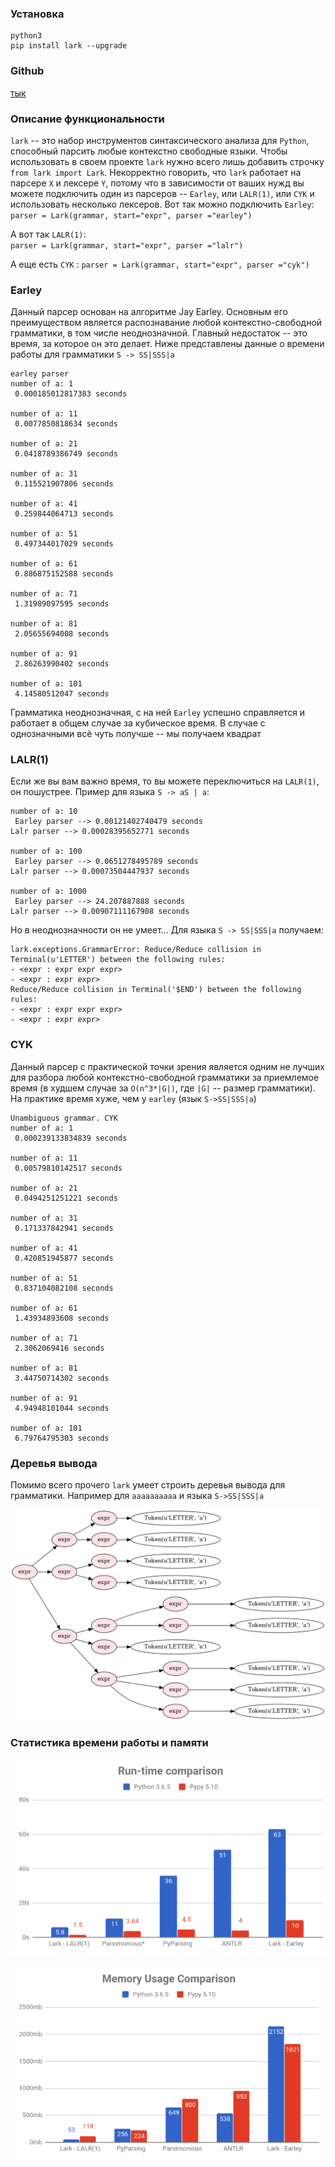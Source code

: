 ### Установка
```
python3
pip install lark --upgrade
```
### Github
[тык](https://github.com/lark-parser/lark)
### Описание функциональности
`lark` -- это набор инструментов синтаксического анализа для `Python`, способный парсить любые контекстно свободные языки.
 Чтобы использовать в своем проекте `lark` нужно всего лишь добавить строчку `from lark import Lark`.
Некорректно говорить, что `lark` работает на парсере `X` и лексере `Y`, потому что в зависимости
от ваших нужд вы можете подключить один из парсеров -- `Earley`, или `LALR(1)`, или `CYK` и использовать несколько лексеров.
Вот так можно подключить `Earley`:  
``
parser = Lark(grammar, start="expr", parser ="earley")
``   

А вот так `LALR(1)`:  
``
parser = Lark(grammar, start="expr", parser ="lalr")
``   

А еще есть `CYK` :
``
parser = Lark(grammar, start="expr", parser ="cyk")
``
### Earley
Данный парсер основан на алгоритме Jay Earley. Основным его преимуществом является распознавание любой контекстно-свободной грамматики, в том числе неоднозначной.
Главный недостаток -- это время, за которое он это делает. Ниже представлены данные о времени работы для грамматики `S -> SS|SSS|a`
```
earley parser
number of a: 1 
 0.000185012817383 seconds
 
number of a: 11 
 0.0077850818634 seconds
 
number of a: 21 
 0.0418789386749 seconds
 
number of a: 31 
 0.115521907806 seconds
 
number of a: 41 
 0.259844064713 seconds
 
number of a: 51 
 0.497344017029 seconds
 
number of a: 61 
 0.886875152588 seconds
 
number of a: 71 
 1.31989097595 seconds
 
number of a: 81 
 2.05655694008 seconds
 
number of a: 91 
 2.86263990402 seconds
 
number of a: 101 
 4.14580512047 seconds
```
Грамматика неоднозначная, с на ней `Earley` успешно справляется и работает в общем случае за кубическое время. В случае с однозначными всё чуть получше -- мы получаем квадрат

### LALR(1)
Если же вы вам важно время, то вы можете переключиться на  `LALR(1)`, он пошустрее. Пример для языка `S -> aS | a`:

```
number of a: 10 
 Earley parser --> 0.00121402740479 seconds 
Lalr parser --> 0.00028395652771 seconds
 
number of a: 100 
 Earley parser --> 0.0651278495789 seconds 
Lalr parser --> 0.00073504447937 seconds
 
number of a: 1000 
 Earley parser --> 24.207887888 seconds 
Lalr parser --> 0.00907111167908 seconds
```

Но в неоднозначности он не умеет... Для языка `S -> SS|SSS|a` получаем:

```
lark.exceptions.GrammarError: Reduce/Reduce collision in Terminal(u'LETTER') between the following rules:
- <expr : expr expr expr>
- <expr : expr expr>
Reduce/Reduce collision in Terminal('$END') between the following rules:
- <expr : expr expr expr>
- <expr : expr expr>
```

### CYK 
Данный парсер с практической точки зрения является одним не лучших для разбора любой контекстно-свободной грамматики
за приемлемое время (в худшем случае за `O(n^3*|G|)`, где `|G|` -- размер грамматики). На практике время хуже, чем у `earley` (язык ``S->SS|SSS|a``)

```
Unambiguous grammar. CYK
number of a: 1 
 0.000239133834839 seconds
 
number of a: 11 
 0.00579810142517 seconds
 
number of a: 21 
 0.0494251251221 seconds
 
number of a: 31 
 0.171337842941 seconds
 
number of a: 41 
 0.420851945877 seconds
 
number of a: 51 
 0.837104082108 seconds
 
number of a: 61 
 1.43934893608 seconds
 
number of a: 71 
 2.3062069416 seconds
 
number of a: 81 
 3.44750714302 seconds
 
number of a: 91 
 4.94948101044 seconds
 
number of a: 101 
 6.79764795303 seconds
```
### Деревья вывода

Помимо всего прочего `lark` умеет строить деревья вывода для грамматики. Например для `aaaaaaaaaa` 
и языка `S->SS|SSS|a`

![alt text](output.png)

### Статистика времени работы и памяти

![alt text](time_comparison.png)

![alt text](memory_comparison.png)

